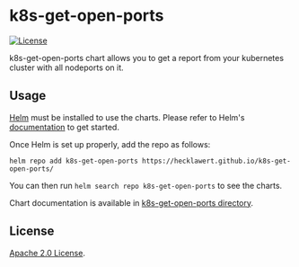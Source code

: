 # k8s-get-open-ports

[![License](https://img.shields.io/badge/License-Apache%202.0-blue.svg)](https://opensource.org/licenses/Apache-2.0)

k8s-get-open-ports chart allows you to get a report from your kubernetes cluster with all nodeports on it.

## Usage

[Helm](https://helm.sh) must be installed to use the charts.
Please refer to Helm's [documentation](https://helm.sh/docs/) to get started.

Once Helm is set up properly, add the repo as follows:

```console
helm repo add k8s-get-open-ports https://hecklawert.github.io/k8s-get-open-ports/ 
```

You can then run `helm search repo k8s-get-open-ports` to see the charts.

<!-- Keep full URL links to repo files because this README syncs from main to gh-pages.  -->
Chart documentation is available in [k8s-get-open-ports directory](https://github.com/hecklawert/k8s-get-open-ports/blob/main/k8s-get-open-ports/README.md).

## License

<!-- Keep full URL links to repo files because this README syncs from main to gh-pages.  -->
[Apache 2.0 License](https://github.com/hecklawert/k8s-get-open-ports/blob/main/LICENSE).
